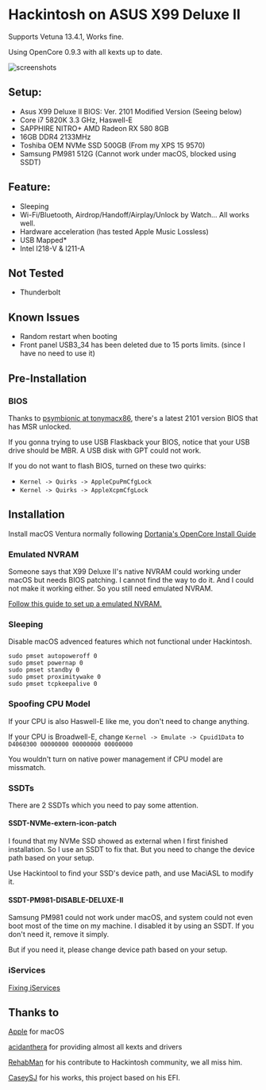 # Hackintosh on ASUS X99 Deluxe II

Supports Vetuna 13.4.1, Works fine.

Using OpenCore 0.9.3 with all kexts up to date.

![screenshots](./screenshots/%E6%88%AA%E5%B1%8F2023-06-25%2002.24.04.png)

## Setup:

- Asus X99 Deluxe II BIOS: Ver. 2101 Modified Version (Seeing below)
- Core i7 5820K 3.3 GHz, Haswell-E
- SAPPHIRE NITRO+ AMD Radeon RX 580 8GB
- 16GB DDR4 2133MHz
- Toshiba OEM NVMe SSD 500GB (From my XPS 15 9570)
- Samsung PM981 512G (Cannot work under macOS, blocked using SSDT)

## Feature:

- Sleeping
- Wi-Fi/Bluetooth, Airdrop/Handoff/Airplay/Unlock by Watch... All works well.
- Hardware acceleration (has tested Apple Music Lossless)
- USB Mapped*
- Intel I218-V & I211-A

## Not Tested

- Thunderbolt

## Known Issues

- Random restart when booting
- Front panel USB3_34 has been deleted due to 15 ports limits. (since I have no need to use it)

## Pre-Installation

### BIOS

Thanks to [psymbionic at tonymacx86](https://www.tonymacx86.com/threads/monterey-public-beta-on-asus-x99-deluxe-ii.314207/post-2270958), there's a latest 2101 version BIOS that has MSR unlocked.

If you gonna trying to use USB Flaskback your BIOS, notice that your USB drive should be MBR. A USB disk with GPT could not work.

If you do not want to flash BIOS, turned on these two quirks:

- `Kernel -> Quirks -> AppleCpuPmCfgLock`
- `Kernel -> Quirks -> AppleXcpmCfgLock`

## Installation

Install macOS Ventura normally following [Dortania's OpenCore Install Guide](https://dortania.github.io/OpenCore-Install-Guide/)

### Emulated NVRAM

Someone says that X99 Deluxe II's native NVRAM could working under macOS but needs BIOS patching. I cannot find the way to do it. And I could not make it working either. So you still need emulated NVRAM.

[Follow this guide to set up a emulated NVRAM.](https://dortania.github.io/OpenCore-Post-Install/misc/nvram.html)

### Sleeping

Disable macOS advenced features which not functional under Hackintosh.

```shell
sudo pmset autopoweroff 0
sudo pmset powernap 0
sudo pmset standby 0
sudo pmset proximitywake 0
sudo pmset tcpkeepalive 0
```

### Spoofing CPU Model

If your CPU is also Haswell-E like me, you don't need to change anything.

If your CPU is Broadwell-E, change `Kernel -> Emulate -> Cpuid1Data` to `D4060300 00000000 00000000 00000000`

You wouldn't turn on native power management if CPU model are missmatch.

### SSDTs

There are 2 SSDTs which you need to pay some attention.

#### SSDT-NVMe-extern-icon-patch

I found that my NVMe SSD showed as external when I first finished installation. So I use an SSDT to fix that. But you need to change the device path based on your setup.

Use Hackintool to find your SSD's device path, and use MaciASL to modify it.

#### SSDT-PM981-DISABLE-DELUXE-II

Samsung PM981 could not work under macOS, and system could not even boot most of the time on my machine. I disabled it by using an SSDT. If you don't need it, remove it simply.

But if you need it, please change device path based on your setup.

### iServices

[Fixing iServices](https://dortania.github.io/OpenCore-Post-Install/universal/iservices.html#using-gensmbios)

## Thanks to

[Apple](https://www.apple.com) for macOS

[acidanthera](https://github.com/acidanthera) for providing almost all kexts and drivers

[RehabMan](https://github.com/RehabMan) for his contribute to Hackintosh community, we all miss him.

[CaseySJ](https://www.tonymacx86.com/threads/monterey-public-beta-on-asus-x99-deluxe-ii.314207/) for his works, this project based on his EFI.
